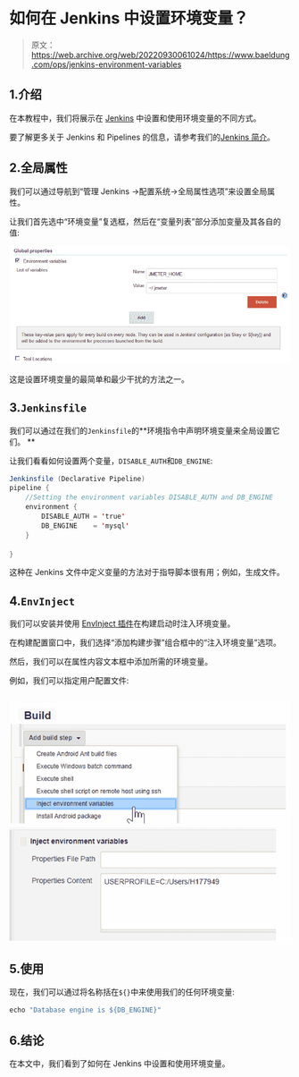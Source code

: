 # 如何在 Jenkins 中设置环境变量？

> 原文：<https://web.archive.org/web/20220930061024/https://www.baeldung.com/ops/jenkins-environment-variables>

## 1.介绍

在本教程中，我们将展示在 [Jenkins](https://web.archive.org/web/20221110183239/https://jenkins.io/) 中设置和使用环境变量的不同方式。

要了解更多关于 Jenkins 和 Pipelines 的信息，请参考我们的[Jenkins 简介](/web/20221110183239/https://www.baeldung.com/jenkins-pipelines)。

## 2.全局属性

我们可以通过导航到“管理 Jenkins ->配置系统->全局属性选项”来设置全局属性。

让我们首先选中“环境变量”复选框，然后在“变量列表”部分添加变量及其各自的值:

[![](img/4fcc350e25485fe0d3efb0cf728d6b78.png)](/web/20221110183239/https://www.baeldung.com/wp-content/uploads/2020/05/Jenkins-environment-variables-global-properties.png)

这是设置环境变量的最简单和最少干扰的方法之一。

## 3.`Jenkinsfile`

我们可以通过在我们的`Jenkinsfile`的**环境指令中声明环境变量来全局设置它们。
**

让我们看看如何设置两个变量，`DISABLE_AUTH`和`DB_ENGINE`:

```java
Jenkinsfile (Declarative Pipeline)
pipeline {
    //Setting the environment variables DISABLE_AUTH and DB_ENGINE
    environment {
        DISABLE_AUTH = 'true'
        DB_ENGINE    = 'mysql'
    }

}
```

这种在 Jenkins 文件中定义变量的方法对于指导脚本很有用；例如，生成文件。

## 4.`EnvInject`

我们可以安装并使用 [EnvInject 插件](https://web.archive.org/web/20221110183239/https://wiki.jenkins-ci.org/display/JENKINS/EnvInject+Plugin)在构建启动时注入环境变量。

在构建配置窗口中，我们选择“添加构建步骤”组合框中的“注入环境变量”选项。

然后，我们可以在属性内容文本框中添加所需的环境变量。

例如，我们可以指定用户配置文件:

## [![](img/1930c7eaecef991e4f32d8a8b8606418.png)](/web/20221110183239/https://www.baeldung.com/wp-content/uploads/2020/05/Inject-Environment-Variables.png)

## 5.使用

现在，我们可以通过将名称括在`${}`中来使用我们的任何环境变量:

```java
echo "Database engine is ${DB_ENGINE}"
```

## 6.结论

在本文中，我们看到了如何在 Jenkins 中设置和使用环境变量。